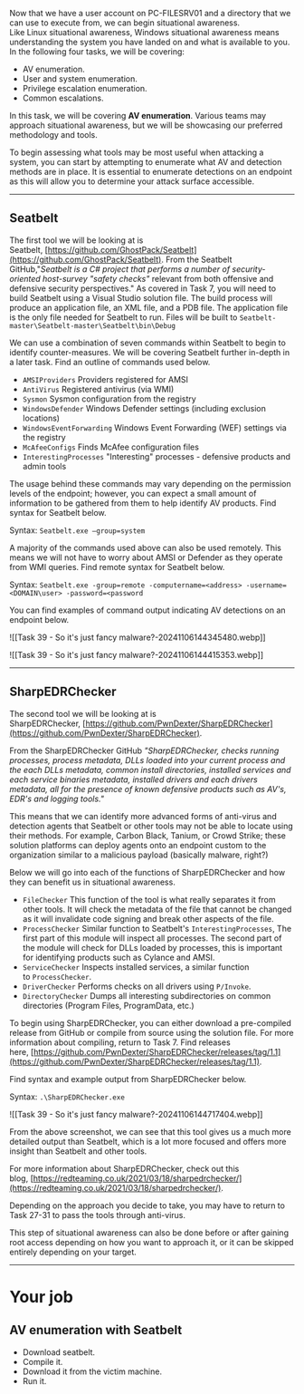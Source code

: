 Now that we have a user account on PC-FILESRV01 and a directory that we can use to execute from, we can begin situational awareness. Like Linux situational awareness, Windows situational awareness means understanding the system you have landed on and what is available to you. In the following four tasks, we will be covering: 
- AV enumeration.
- User and system enumeration.
- Privilege escalation enumeration.
- Common escalations. 

In this task, we will be covering **AV enumeration**. Various teams may approach situational awareness, but we will be showcasing our preferred methodology and tools.  

To begin assessing what tools may be most useful when attacking a system, you can start by attempting to enumerate what AV and detection methods are in place. It is essential to enumerate detections on an endpoint as this will allow you to determine your attack surface accessible.


---

## Seatbelt

The first tool we will be looking at is Seatbelt, [https://github.com/GhostPack/Seatbelt](https://github.com/GhostPack/Seatbelt). From the Seatbelt GitHub,"*Seatbelt is a C# project that performs a number of security-oriented host-survey "safety checks"* relevant from both offensive and defensive security perspectives." As covered in Task 7, you will need to build Seatbelt using a Visual Studio solution file. The build process will produce an application file, an XML file, and a PDB file. The application file is the only file needed for Seatbelt to run. Files will be built to `Seatbelt-master\Seatbelt-master\Seatbelt\bin\Debug`  

We can use a combination of seven commands within Seatbelt to begin to identify counter-measures. We will be covering Seatbelt further in-depth in a later task. Find an outline of commands used below.  

- `AMSIProviders` Providers registered for AMSI
- `AntiVirus` Registered antivirus (via WMI)
- `Sysmon` Sysmon configuration from the registry
- `WindowsDefender` Windows Defender settings (including exclusion locations)
- `WindowsEventForwarding` Windows Event Forwarding (WEF) settings via the registry
- `McAfeeConfigs` Finds McAfee configuration files
- `InterestingProcesses` "Interesting" processes - defensive products and admin tools

The usage behind these commands may vary depending on the permission levels of the endpoint; however, you can expect a small amount of information to be gathered from them to help identify AV products. Find syntax for Seatbelt below.  

Syntax: `Seatbelt.exe —group=system`

A majority of the commands used above can also be used remotely. This means we will not have to worry about AMSI or Defender as they operate from WMI queries. Find remote syntax for Seatbelt below.  

Syntax: `Seatbelt.exe -group=remote -computername=<address> -username=<DOMAIN\user> -password=<password`

You can find examples of command output indicating AV detections on an endpoint below.

![[Task 39 - So it's just fancy malware?-20241106144345480.webp]]

![[Task 39 - So it's just fancy malware?-20241106144415353.webp]]


---

## SharpEDRChecker

The second tool we will be looking at is SharpEDRChecker, [https://github.com/PwnDexter/SharpEDRChecker](https://github.com/PwnDexter/SharpEDRChecker).  

From the SharpEDRChecker GitHub *"SharpEDRChecker, checks running processes, process metadata, DLLs loaded into your current process and the each DLLs metadata, common install directories, installed services and each service binaries metadata, installed drivers and each drivers metadata, all for the presence of known defensive products such as AV's, EDR's and logging tools."*  

This means that we can identify more advanced forms of anti-virus and detection agents that Seatbelt or other tools may not be able to locate using their methods. For example, Carbon Black, Tanium, or Crowd Strike; these solution platforms can deploy agents onto an endpoint custom to the organization similar to a malicious payload (basically malware, right?)  

Below we will go into each of the functions of SharpEDRChecker and how they can benefit us in situational awareness.  

- `FileChecker` This function of the tool is what really separates it from other tools. It will check the metadata of the file that cannot be changed as it will invalidate code signing and break other aspects of the file.
- `ProcessChecker` Similar function to Seatbelt's `InterestingProcesses`, The first part of this module will inspect all processes. The second part of the module will check for DLLs loaded by processes, this is important for identifying products such as Cylance and AMSI.
- `ServiceChecker` Inspects installed services, a similar function to `ProcessChecker`.
- `DriverChecker` Performs checks on all drivers using `P/Invoke`.
- `DirectoryChecker` Dumps all interesting subdirectories on common directories (Program Files, ProgramData, etc.)

To begin using SharpEDRChecker, you can either download a pre-compiled release from GitHub or compile from source using the solution file. For more information about compiling, return to Task 7. Find releases here, [https://github.com/PwnDexter/SharpEDRChecker/releases/tag/1.1](https://github.com/PwnDexter/SharpEDRChecker/releases/tag/1.1).  

Find syntax and example output from SharpEDRChecker below.  

Syntax: `.\SharpEDRChecker.exe`

![[Task 39 - So it's just fancy malware?-20241106144717404.webp]]

From the above screenshot, we can see that this tool gives us a much more detailed output than Seatbelt, which is a lot more focused and offers more insight than Seatbelt and other tools.  

For more information about SharpEDRChecker, check out this blog, [https://redteaming.co.uk/2021/03/18/sharpedrchecker/](https://redteaming.co.uk/2021/03/18/sharpedrchecker/).  

Depending on the approach you decide to take, you may have to return to Task 27-31 to pass the tools through anti-virus.  

This step of situational awareness can also be done before or after gaining root access depending on how you want to approach it, or it can be skipped entirely depending on your target.


---

# Your job

## AV enumeration with Seatbelt

- Download seatbelt.
- Compile it.
- Download it from the victim machine.
- Run it.
